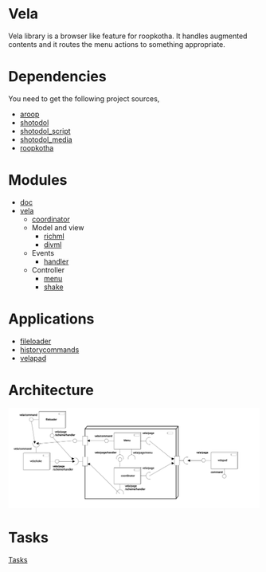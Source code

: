 Vela
======

Vela library is a browser like feature for roopkotha. It handles augmented contents and it routes the menu actions to something appropriate.

Dependencies
============

You need to get the following project sources,

- [aroop](https://github.com/kamanashisroy/aroop)
- [shotodol](https://github.com/kamanashisroy/shotodol)
- [shotodol\_script](https://github.com/kamanashisroy/shotodol_script)
- [shotodol\_media](https://github.com/kamanashisroy/shotodol_media)
- [roopkotha](https://github.com/kamanashisroy/roopkotha)


Modules
========

- [doc](libs/doc)
- [vela](libs/vela)
	- [coordinator](libs/vela/coordinator)
	- Model and view
		- [richml](libs/vela/richml)
		- [divml](libs/vela/divml)
	- Events
		- [handler](libs/vela/handler)
	- Controller
		- [menu](libs/vela/menu)
		- [shake](libs/vela/shake)

Applications
============
- [fileloader](guiapps/fileloader)
- [historycommands](guiapps/historycommands)
- [velapad](guiapps/velapad)

Architecture
============

![velapad](docs/diagrams/vela_component.svg)

Tasks
======

[Tasks](TASKS.md)


